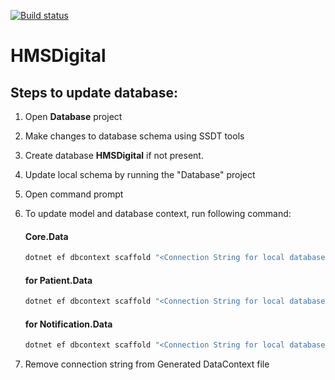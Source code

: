 [![Build status](https://dev.azure.com/hospice-source/HMSDigital/_apis/build/status/HMSDigital-API-CI)](https://dev.azure.com/hospice-source/HMSDigital/_build/latest?definitionId=1)

# HMSDigital 

## Steps to update database:

1. Open **Database** project
2. Make changes to database schema using SSDT tools
3. Create database **HMSDigital** if not present.
4. Update local schema by running the "Database" project
5. Open command prompt
6. To update model and database context, run following command:
    #### Core.Data  
    ```bash
    dotnet ef dbcontext scaffold "<Connection String for local database HMSDigital>" Microsoft.EntityFrameworkCore.SqlServer --output-dir Models --context-dir ./ --startup-project Core.API --project Core.Data --schema core --no-pluralize --no-onconfiguring -f 
    ```
    
    #### for Patient.Data
    ```bash
    dotnet ef dbcontext scaffold "<Connection String for local database Patients>" Microsoft.EntityFrameworkCore.SqlServer --output-dir Models --context-dir ./ --startup-project Patient.API --project Patient.Data --context HMSPatientContext --schema patient --no-pluralize --no-onconfiguring -f
    ```
    
    #### for Notification.Data
    ```bash
    dotnet ef dbcontext scaffold "<Connection String for local database HMSDigital>" Microsoft.EntityFrameworkCore.SqlServer --output-dir Models --context-dir ./ --startup-project Notification.API --project Notification.Data --context HMSNotificationContext --schema core --no-pluralize --no-onconfiguring -f
    ```

7. Remove connection string from Generated DataContext file

